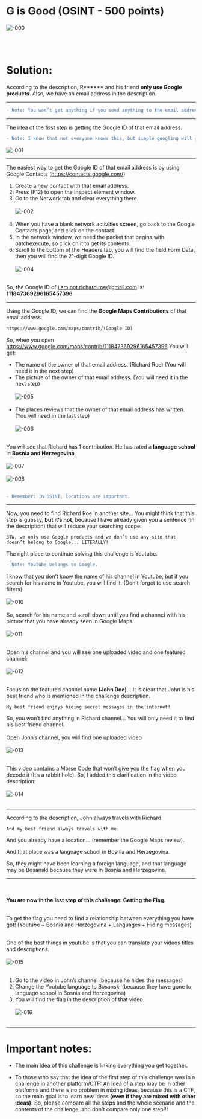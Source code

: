 # G is Good (OSINT - 500 points)

![-000](https://user-images.githubusercontent.com/70543460/91977493-6dd0d280-ed2b-11ea-927c-18b0225fa82e.png)

<br/><br/>

# Solution:

According to the description, R****** and his friend **only use Google products**. Also, we have an email address in the description.

-----

```diff
- Note: You won’t get anything if you send anything to the email address.
```

-----

The idea of the first step is getting the Google ID of that email address.

```diff
- Note: I know that not everyone knows this, but simple googling will give you the answer.
```

![-001](https://user-images.githubusercontent.com/70543460/91978595-0e73c200-ed2d-11ea-9097-65871e84eef5.png)

-----

The easiest way to get the Google ID of that email address is by using Google Contacts (https://contacts.google.com/)

1. Create a new contact with that email address.
2. Press (F12) to open the inspect element window.
3. Go to the Network tab and clear everything there.
<br/><br/>
![-002](https://user-images.githubusercontent.com/70543460/91978800-6d393b80-ed2d-11ea-9aba-e6186fc329cb.png)
<br/><br/>
4. When you have a blank network activities screen, go back to the Google Contacts page, and click on the contact.
5. In the network window, we need the packet that begins with batchexecute, so click on it to get its contents.
6. Scroll to the bottom of the Headers tab, you will find the field Form Data, then you will find the 21-digit Google ID.
<br/><br/>
![-004](https://user-images.githubusercontent.com/70543460/91978854-804c0b80-ed2d-11ea-8843-feb256e0ed5b.png)
<br/><br/>

So, the Google ID of i.am.not.richard.roe@gmail.com is:
**111847369296165457396**

-----

Using the Google ID, we can find the **Google Maps Contributions** of that email address.

```diff
https://www.google.com/maps/contrib/(Google ID)
```

So, when you open
https://www.google.com/maps/contrib/111847369296165457396
You will get:

- The name of the owner of that email address. (Richard Roe)
(You will need it in the next step)
- The picture of the owner of that email address.
(You will need it in the next step)
<br/><br/>
![-005](https://user-images.githubusercontent.com/70543460/91979206-1718c800-ed2e-11ea-953b-2aef9901cfd6.png)
<br/><br/>
- The places reviews that the owner of that email address has written.
(You will need in the last step)
<br/><br/>
![-006](https://user-images.githubusercontent.com/70543460/91979277-33b50000-ed2e-11ea-9856-1e853aa9bd4c.png)
<br/><br/>

You will see that Richard has 1 contribution. He has rated a **language school** in **Bosnia and Herzegovina**.
<br/><br/>
![-007](https://user-images.githubusercontent.com/70543460/91979452-77a80500-ed2e-11ea-92bc-6219880bbd63.png)
<br/><br/>
![-008](https://user-images.githubusercontent.com/70543460/91979471-85f62100-ed2e-11ea-97cd-04b843d980c8.png)
<br/><br/>

```diff
- Remember: In OSINT, locations are important.
```

-----

Now, you need to find Richard Roe in another site…
You might think that this step is guessy, **but it’s not**, because I have already given you a sentence (in the description) that will reduce your searching scope:

```
BTW, we only use Google products and we don’t use any site that doesn’t belong to Google... LITERALLY!
```

The right place to continue solving this challenge is Youtube.

```diff
- Note: YouTube belongs to Google.
```

I know that you don’t know the name of his channel in Youtube, but if you search for his name in Youtube, you will find it.
(Don’t forget to use search filters)
<br/><br/>
![-010](https://user-images.githubusercontent.com/70543460/91979963-395f1580-ed2f-11ea-8a9c-78f32c84c3c8.png)
<br/><br/>
So, search for his name and scroll down until you find a channel with his picture that you have already seen in Google Maps.
<br/><br/>
![-011](https://user-images.githubusercontent.com/70543460/91980011-4b40b880-ed2f-11ea-8dd0-1ba054b84655.png)
<br/><br/>

Open his channel and you will see one uploaded video and one featured channel:
<br/><br/>
![-012](https://user-images.githubusercontent.com/70543460/91980073-61e70f80-ed2f-11ea-82ed-a2a964721ce8.png)
<br/><br/>

Focus on the featured channel name **(John Doe)**… It is clear that John is his best friend who is mentioned in the challenge description.

```
My best friend enjoys hiding secret messages in the internet!
```

So, you won’t find anything in Richard channel... You will only need it to find his best friend channel.
<br/><br/>
Open John’s channel, you will find one uploaded video
<br/><br/>
![-013](https://user-images.githubusercontent.com/70543460/91980249-9d81d980-ed2f-11ea-9203-4f5b4169c618.png)
<br/><br/>

This video contains a Morse Code that won’t give you the flag when you decode it (It’s a rabbit hole).
So, I added this clarification in the video description:
<br/><br/>
![-014](https://user-images.githubusercontent.com/70543460/91980362-d0c46880-ed2f-11ea-92a6-26907d7f2719.png)
<br/><br/>

-----

According to the description, John always travels with Richard.

```
And my best friend always travels with me.
```

And you already have a location… (remember the Google Maps review).

And that place was a language school in Bosnia and Herzegovina.

So, they might have been learning a foreign language, and that language may be Bosanski because they were in Bosnia and Herzegovina.

-----

<br/><br/>
**You are now in the last step of this challenge: Getting the Flag.**
<br/><br/>

To get the flag you need to find a relationship between everything you have got!
(Youtube + Bosnia and Herzegovina + Languages + Hiding messages)
<br/><br/>

One of the best things in youtube is that you can translate your videos titles and descriptions.
<br/><br/>
![-015](https://user-images.githubusercontent.com/70543460/91980635-3f092b00-ed30-11ea-8e09-358d2d65fa38.png)
<br/><br/>

1. Go to the video in John’s channel (because he hides the messages)
2. Change the Youtube language to Bosanski (because they have gone to language school in Bosnia and Herzegovina)
3. You will find the flag in the description of that video.
<br/><br/>
![-016](https://user-images.githubusercontent.com/70543460/91980688-53e5be80-ed30-11ea-82de-71990d5fde17.png)
<br/><br/>

-----

# Important notes:

- The main idea of this challenge is linking everything you get together.

- To those who say that the idea of the first step of this challenge was in a challenge in another platform/CTF: An idea of a step may be in other platforms and there is no problem in mixing ideas, because this is a CTF, so the main goal is to learn new ideas **(even if they are mixed with other ideas).** So, please compare all the steps and the whole scenario and the contents of the challenge, and don't compare only one step!!!

